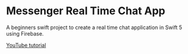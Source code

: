 # Messenger Real Time Chat App

A beginners swift project to create a real time chat application in Swift 5 using Firebase.

[YouTube tutorial](https://www.youtube.com/watch?v=Mroju8T7Gdo&list=PL5PR3UyfTWvdlk-Qi-dPtJmjTj-2YIMMf&index=1)
